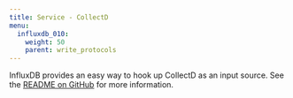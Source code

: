 ```yaml
---
title: Service - CollectD
menu:
  influxdb_010:
    weight: 50
    parent: write_protocols
---
```


InfluxDB provides an easy way to hook up CollectD as an input source.
See the [README on GitHub](https://github.com/influxdb/influxdb/blob/master/services/collectd/README.md) for more information.

